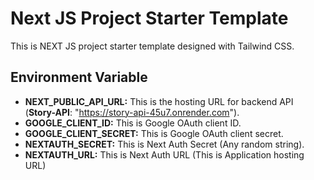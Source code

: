 # Next JS Project Starter Template

This is NEXT JS project starter template designed with Tailwind CSS.

## Environment Variable

-   **NEXT_PUBLIC_API_URL:** This is the hosting URL for backend API (**Story-API**: "https://story-api-45u7.onrender.com").
-   **GOOGLE_CLIENT_ID:** This is Google OAuth client ID.
-   **GOOGLE_CLIENT_SECRET:** This is Google OAuth client secret.
-   **NEXTAUTH_SECRET:** This is Next Auth Secret (Any random string).
-   **NEXTAUTH_URL:** This is Next Auth URL (This is Application hosting URL)

